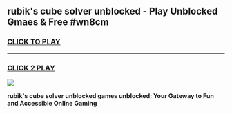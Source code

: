 
## rubik's cube solver unblocked - Play Unblocked Gmaes & Free #wn8cm
<h3>
<a href="https://news.freeplayer.one?title=rubik's_cube_solver_unblocked&ref=24F">CLICK TO PLAY</a></h3>
<hr>

<h3>
<a href="https://news.freeplayer.one?title=rubik's_cube_solver_unblocked&ref=24F">CLICK 2 PLAY</a>
  
</h3>

<a href="https://news.freeplayer.one?title=rubik's_cube_solver_unblocked&ref=24F/"><img src="https://clearcache.store/games.png"></a>


**rubik's cube solver unblocked games unblocked: Your Gateway to Fun and Accessible Online Gaming**
